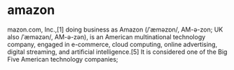 # amazon
mazon.com, Inc.,[1] doing business as Amazon (/ˈæməzɒn/, AM-ə-zon; UK also /ˈæməzən/, AM-ə-zən), is an American multinational technology company, engaged in e-commerce, cloud computing, online advertising, digital streaming, and artificial intelligence.[5] It is considered one of the Big Five American technology companies; 
